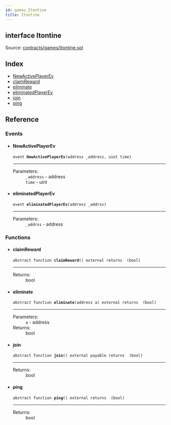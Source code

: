 ```yaml
---
id: games_Itontine
title: Itontine
---
```


<div class="contract-doc"><div class="contract"><h2 class="contract-header"><span class="contract-kind">interface</span> Itontine</h2><div class="source">Source: <a href="https://github.com/FriendlyUser/solidity-smart-contracts//blob/v0.2.0/contracts/games/Itontine.sol" target="_blank">contracts/games/Itontine.sol</a></div></div><div class="index"><h2>Index</h2><ul><li><a href="games_Itontine.html#NewActivePlayerEv">NewActivePlayerEv</a></li><li><a href="games_Itontine.html#claimReward">claimReward</a></li><li><a href="games_Itontine.html#eliminate">eliminate</a></li><li><a href="games_Itontine.html#eliminatedPlayerEv">eliminatedPlayerEv</a></li><li><a href="games_Itontine.html#join">join</a></li><li><a href="games_Itontine.html#ping">ping</a></li></ul></div><div class="reference"><h2>Reference</h2><div class="events"><h3>Events</h3><ul><li><div class="item event"><span id="NewActivePlayerEv" class="anchor-marker"></span><h4 class="name">NewActivePlayerEv</h4><div class="body"><code class="signature">event <strong>NewActivePlayerEv</strong><span>(address _address, uint time) </span></code><hr/><dl><dt><span class="label-parameters">Parameters:</span></dt><dd><div><code>_address</code> - address</div><div><code>time</code> - uint</div></dd></dl></div></div></li><li><div class="item event"><span id="eliminatedPlayerEv" class="anchor-marker"></span><h4 class="name">eliminatedPlayerEv</h4><div class="body"><code class="signature">event <strong>eliminatedPlayerEv</strong><span>(address _addrss) </span></code><hr/><dl><dt><span class="label-parameters">Parameters:</span></dt><dd><div><code>_addrss</code> - address</div></dd></dl></div></div></li></ul></div><div class="functions"><h3>Functions</h3><ul><li><div class="item function"><span id="claimReward" class="anchor-marker"></span><h4 class="name">claimReward</h4><div class="body"><code class="signature"><span>abstract </span>function <strong>claimReward</strong><span>() </span><span>external </span><span>returns  (bool) </span></code><hr/><dl><dt><span class="label-return">Returns:</span></dt><dd>bool</dd></dl></div></div></li><li><div class="item function"><span id="eliminate" class="anchor-marker"></span><h4 class="name">eliminate</h4><div class="body"><code class="signature"><span>abstract </span>function <strong>eliminate</strong><span>(address a) </span><span>external </span><span>returns  (bool) </span></code><hr/><dl><dt><span class="label-parameters">Parameters:</span></dt><dd><div><code>a</code> - address</div></dd><dt><span class="label-return">Returns:</span></dt><dd>bool</dd></dl></div></div></li><li><div class="item function"><span id="join" class="anchor-marker"></span><h4 class="name">join</h4><div class="body"><code class="signature"><span>abstract </span>function <strong>join</strong><span>() </span><span>external </span><span>payable </span><span>returns  (bool) </span></code><hr/><dl><dt><span class="label-return">Returns:</span></dt><dd>bool</dd></dl></div></div></li><li><div class="item function"><span id="ping" class="anchor-marker"></span><h4 class="name">ping</h4><div class="body"><code class="signature"><span>abstract </span>function <strong>ping</strong><span>() </span><span>external </span><span>returns  (bool) </span></code><hr/><dl><dt><span class="label-return">Returns:</span></dt><dd>bool</dd></dl></div></div></li></ul></div></div></div>
